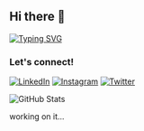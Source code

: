 ## Hi there 👋
[![Typing SVG](https://readme-typing-svg.demolab.com?font=Fira+Code&size=30&duration=3000&pause=500&color=762CAF&center=true&vCenter=true&width=600&lines=Hi!+I'm+Mariana;Welcome+to+my+GitHub+Profile!;Software+Engineer+Student;UIUX+Designer;Lover+of+Languages+and+Arts)](https://git.io/typing-svg)

### Let's connect!
[![LinkedIn](https://img.shields.io/badge/LinkedIn-0077B5?style=for-the-badge&logo=linkedin&logoColor=white)](https://www.linkedin.com/in/mariaraujojc)
[![Instagram](https://img.shields.io/badge/Instagram-E4405F?style=for-the-badge&logo=instagram&logoColor=white)](https://www.instagram.com/studies.mariaraujojc)
[![Twitter](https://img.shields.io/badge/Twitter-1DA1F2?style=for-the-badge&logo=twitter&logoColor=white)](https://www.twitter.com/mariaraujojc)

![GitHub Stats](https://github-readme-stats.vercel.app/api?username=araujo-mariana&show_icons=true&theme=radical)
<!--
**araujo-mariana/araujo-mariana** is a ✨ _special_ ✨ repository because its `README.md` (this file) appears on your GitHub profile.

Here are some ideas to get you started:

- 🔭 I’m currently working on ...
- 🌱 I’m currently learning ...
- 👯 I’m looking to collaborate on ...
- 🤔 I’m looking for help with ...
- 💬 Ask me about ...
- 📫 How to reach me: ...
- 😄 Pronouns: ...
- ⚡ Fun fact: ...
--> working on it...

